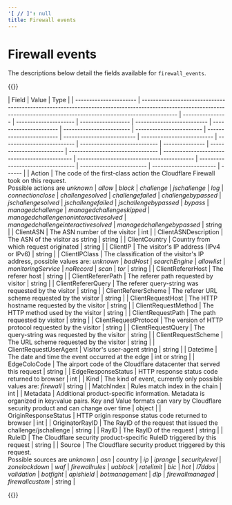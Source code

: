 ```yaml
---
'[ // ]': null
title: Firewall events
---
```


# Firewall events

The descriptions below detail the fields available for `firewall_events`.

{{<table-wrap>}}

| Field                  | Value                                                                                                                                                                     | Type             |
| ---------------------- | ------------------------------------------------------------------------------------------------------------------------------------------------------------------------- | ---------------- | --------------------- | ------------------ | -------------------------- | ---------------------- | ------------------------ | ------------------------ | ------------------------ | -------------------------- | -------------------------- | -------------------------- | ---------------------------- | --------------- | ------------------------- | -------------------------------- | --------------------------------------------- | ------------------------------------------ | --------------------------------- | ------------------------ | ----------------------- | ------ |
| Action                 | The code of the first-class action the Cloudflare Firewall took on this request. <br />Possible actions are <em>unknown</em>                                              | <em>allow</em>   | <em>block</em>        | <em>challenge</em> | <em>jschallenge</em>       | <em>log</em>           | <em>connectionclose</em> | <em>challengesolved</em> | <em>challengefailed</em> | <em>challengebypassed</em> | <em>jschallengesolved</em> | <em>jschallengefailed</em> | <em>jschallengebypassed</em> | <em>bypass</em> | <em>managedchallenge</em> | <em>managedchallengeskipped</em> | <em>managedchallengenoninteractivesolved</em> | <em>managedchallengeinteractivesolved</em> | <em>managedchallengebypassed</em> | string                   |
| ClientASN              | The ASN number of the visitor                                                                                                                                             | int              |
| ClientASNDescription   | The ASN of the visitor as string                                                                                                                                          | string           |
| ClientCountry          | Country from which request originated                                                                                                                                     | string           |
| ClientIP               | The visitor's IP address (IPv4 or IPv6)                                                                                                                                   | string           |
| ClientIPClass          | The classification of the visitor's IP address, possible values are: <em>unknown</em>                                                                                     | <em>badHost</em> | <em>searchEngine</em> | <em>allowlist</em> | <em>monitoringService</em> | <em>noRecord</em>      | <em>scan</em>            | <em>tor</em>             | string                   |
| ClientRefererHost      | The referer host                                                                                                                                                          | string           |
| ClientRefererPath      | The referer path requested by visitor                                                                                                                                     | string           |
| ClientRefererQuery     | The referer query-string was requested by the visitor                                                                                                                     | string           |
| ClientRefererScheme    | The referer URL scheme requested by the visitor                                                                                                                           | string           |
| ClientRequestHost      | The HTTP hostname requested by the visitor                                                                                                                                | string           |
| ClientRequestMethod    | The HTTP method used by the visitor                                                                                                                                       | string           |
| ClientRequestPath      | The path requested by visitor                                                                                                                                             | string           |
| ClientRequestProtocol  | The version of HTTP protocol requested by the visitor                                                                                                                     | string           |
| ClientRequestQuery     | The query-string was requested by the visitor                                                                                                                             | string           |
| ClientRequestScheme    | The URL scheme requested by the visitor                                                                                                                                   | string           |
| ClientRequestUserAgent | Visitor's user-agent string                                                                                                                                               | string           |
| Datetime               | The date and time the event occurred at the edge                                                                                                                          | int or string    |
| EdgeColoCode           | The airport code of the Cloudflare datacenter that served this request                                                                                                    | string           |
| EdgeResponseStatus     | HTTP response status code returned to browser                                                                                                                             | int              |
| Kind                   | The kind of event, currently only possible values are: <em>firewall</em>                                                                                                  | string           |
| MatchIndex             | Rules match index in the chain                                                                                                                                            | int              |
| Metadata               | Additional product-specific information. Metadata is organized in key:value pairs. Key and Value formats can vary by Cloudflare security product and can change over time | object           |
| OriginResponseStatus   | HTTP origin response status code returned to browser                                                                                                                      | int              |
| OriginatorRayID        | The RayID of the request that issued the challenge/jschallenge                                                                                                            | string           |
| RayID                  | The RayID of the request                                                                                                                                                  | string           |
| RuleID                 | The Cloudflare security product-specific RuleID triggered by this request                                                                                                 | string           |
| Source                 | The Cloudflare security product triggered by this request. <br />Possible sources are <em>unknown</em>                                                                    | <em>asn</em>     | <em>country</em>      | <em>ip</em>        | <em>iprange</em>           | <em>securitylevel</em> | <em>zonelockdown</em>    | <em>waf</em>             | <em>firewallrules</em>   | <em>uablock</em>           | <em>ratelimit</em>         | <em>bic</em>               | <em>hot</em>                 | <em>l7ddos</em> | <em>validation</em>       | <em>botfight</em>                | <em>apishield</em>                            | <em>botmanagement</em>                     | <em>dlp</em>                      | <em>firewallmanaged</em> | <em>firewallcustom</em> | string |

{{</table-wrap>}}

